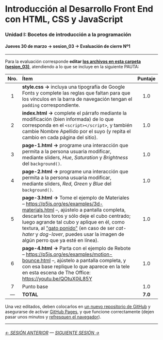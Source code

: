# Introducción al Desarrollo Front End con HTML, CSS y JavaScript

### Unidad I: Bocetos de introducción a la programación

#### Jueves 30 de marzo → sesion_03 → Evaluación de cierre Nº1

- - - - - - - - 

Para la evaluación corresponde **editar [los archivos en esta carpeta (sesion_03)](https://profesorfaco.github.io/front-2023-1/sesion_03/)**, atendiendo a lo que se incluye en la siguiente PAUTA:

| Nro. | Ítem | Puntaje |
|:----:|:------------|:-------:|
| 1 | **style.css →** incluya una tipografía de Google Fonts y complete las reglas que faltan para que los vínculos en la barra de navegación tengan el `padding` correspondiente. | 1.0 |
| 2 | **index.html →** complete el párrafo mediante la modificación (bien informada) de lo que corresponda en el `<script></script>`, y también cambie Nombre Apellido por el suyo (y repita el cambio en cada página del sitio). | 1.0 |
| 3 | **page-1.html →** programe una interacción que permita a la persona usuaria modificar, mediante sliders, *Hue*, *Saturation* y *Brightness* del `background()`. | 1.0 |
| 4 | **page-2.html →** programe una interacción que permita a la persona usuaria modificar, mediante sliders, *Red*, *Green* y *Blue* del `background()`.  | 1.0 |
| 5 | **page-3.html →** Tome el ejemplo de Materiales – https://p5js.org/es/examples/3d-materials.html –, ajústelo a pantalla completa, descarte los toros y sólo deje el cubo centrado; luego agrande tal cubo y aplique en él, como textura, al ["gato ponido"](https://raw.githubusercontent.com/profesorfaco/front-2023-1/main/sesion_03/cat.jpg) (en caso de ser *cat-hater* y *dog-lover*, puedes usar la imagen de algún perro que ya esté en línea). | 1.0 |
| 6 | **page-4.html →** Parta con el ejemplo de Rebote – https://p5js.org/es/examples/motion-bounce.html –, ajústelo a pantalla completa, y con esa base replique lo que aparece en la tele en esta escena de The Office: https://youtu.be/QOtuX0jL85Y | 1.0 |
| 7 | Punto base | 1.0  |
| —  | **TOTAL** | **7.0** |

Una vez editados, deben colocarlos en [un nuevo repositorio de GitHub](https://docs.github.com/es/get-started/quickstart/create-a-repo) y asegurarse de activar [GitHub Pages](https://docs.github.com/es/pages/getting-started-with-github-pages/creating-a-github-pages-site), y que funcione correctamente (dejen pasar unos minutos y [refresquen el navegador](https://www.elespanol.com/omicrono/software/20180428/metodo-recargar-webs-no-conoces-solucionara-problemas/303220419_0.html)).
								
								
- - - - - - -

###### [← SESIÓN ANTERIOR](https://github.com/profesorfaco/front-2023-1/tree/main/sesion_02) — [SIGUIENTE SESIÓN →](https://github.com/profesorfaco/front-2023-1/tree/main/sesion_04)
